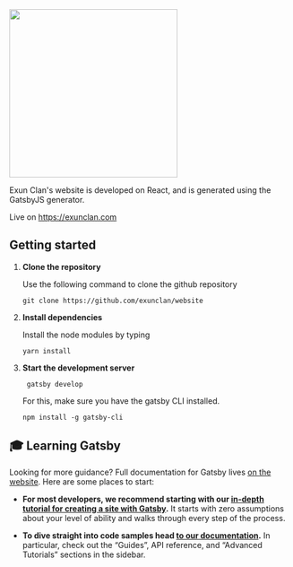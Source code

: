 
<img src="https://upload.wikimedia.org/wikipedia/commons/thumb/9/93/Exun_Clan_Logo.png/1200px-Exun_Clan_Logo.png" width="300">

<a src="https://exunclan.com">Exun Clan</a>'s website is developed on React, and is generated using the GatsbyJS generator.

Live on https://exunclan.com

## Getting started

1. **Clone the repository**

    Use the following command to clone the github repository
    
    ``` git clone https://github.com/exunclan/website ```

2. **Install dependencies**

    Install the node modules by typing
    
    ``` yarn install ```

3. **Start the development server**

    ``` gatsby develop```
    
    For this, make sure you have the gatsby CLI installed.

    ```npm install -g gatsby-cli```



## 🎓 Learning Gatsby

Looking for more guidance? Full documentation for Gatsby lives [on the website](https://next.gatsbyjs.org/). Here are some places to start:

-   **For most developers, we recommend starting with our [in-depth tutorial for creating a site with Gatsby](https://next.gatsbyjs.org/tutorial/).** It starts with zero assumptions about your level of ability and walks through every step of the process.

-   **To dive straight into code samples head [to our documentation](https://next.gatsbyjs.org/docs/).** In particular, check out the “Guides”, API reference, and “Advanced Tutorials” sections in the sidebar.

